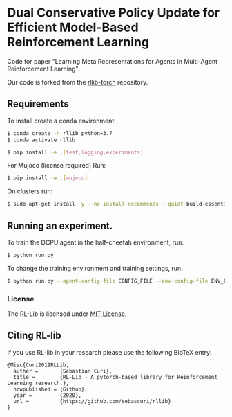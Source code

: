 # Dual Conservative Policy Update for Efficient Model-Based Reinforcement Learning

Code for paper "Learning Meta Representations for Agents in Multi-Agent Reinforcement Learning". 

Our code is forked from the [rllib-torch](https://github.com/sebascuri/rllib) repository.

## Requirements

To install create a conda environment:
```bash
$ conda create -n rllib python=3.7
$ conda activate rllib
```

```bash
$ pip install -e .[test,logging,experiments]
```

For Mujoco (license required) Run:
```bash
$ pip install -e .[mujoco]
```

On clusters run:
```bash
$ sudo apt-get install -y --no-install-recommends --quiet build-essential libopenblas-dev python-opengl xvfb xauth
```


## Running an experiment.
To train the DCPU agent in the half-cheetah environment, run:
```bash
$ python run.py
```
To change the training environment and training settings, run:
```bash
$ python run.py --agent-config-file CONFIG_FILE --env-config-file ENV_FILE --seed SEED
```

### License
The RL-Lib is licensed under [MIT License](LICENSE).

## Citing RL-lib

If you use RL-lib in your research please use the following BibTeX entry:
```text
@Misc{Curi2019RLLib,
  author =       {Sebastian Curi},
  title =        {RL-Lib - A pytorch-based library for Reinforcement Learning research.},
  howpublished = {Github},
  year =         {2020},
  url =          {https://github.com/sebascuri/rllib}
}
```
